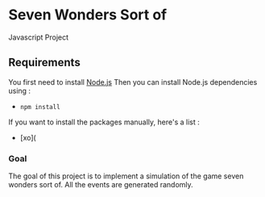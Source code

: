 # Seven Wonders Sort of
Javascript Project

## Requirements
You first need to install [Node.js](https://nodejs.org/en/download/)
Then you can install Node.js dependencies using :
* `npm install `

If you want to install the packages manually, here's a list :
* [xo](

### Goal
The goal of this project is to implement a simulation of the game seven wonders sort of.
All the events are generated randomly.
